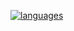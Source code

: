 
[![languages](https://github-readme-stats.vercel.app/api/top-langs/?username=R-HUA)](https://github.com/anuraghazra/github-readme-stats)  


